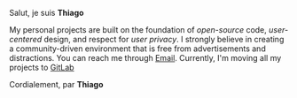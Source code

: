 Salut, je suis **Thiago**

My personal projects are built on the foundation of *open-source* code, 
*user-centered* design, and respect for *user privacy*. 
I strongly believe in creating a community-driven environment 
that is free from advertisements and distractions. 
You can reach me through [Email](mailto:thigcampos@proton.me). 
Currently, I'm moving all my projects to [GitLab](https://gitlab.com/thigcampos)

Cordialement, par **Thiago**

